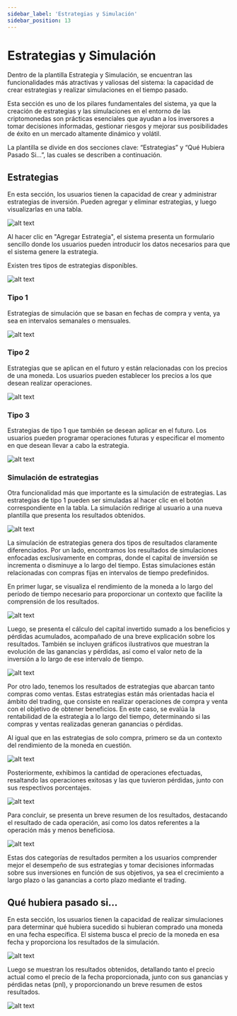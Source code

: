 ```yaml
---
sidebar_label: 'Estrategias y Simulación'
sidebar_position: 13
---
```


# Estrategias y Simulación

Dentro de la plantilla Estrategia y Simulación, se encuentran las funcionalidades más atractivas y valiosas del sistema: la capacidad de crear estrategias y realizar simulaciones en el tiempo pasado.

Esta sección es uno de los pilares fundamentales del sistema, ya que la creación de estrategias y las simulaciones en el entorno de las criptomonedas son prácticas esenciales que ayudan a los inversores a tomar decisiones informadas, gestionar riesgos y mejorar sus posibilidades de éxito en un mercado altamente dinámico y volátil.

La plantilla se divide en dos secciones clave: “Estrategias” y “Qué Hubiera Pasado Si…”, las cuales se describen a continuación.

## Estrategias

En esta sección, los usuarios tienen la capacidad de crear y administrar estrategias de inversión. Pueden agregar y eliminar estrategias, y luego visualizarlas en una tabla. 

![alt text](image.png)

Al hacer clic en "Agregar Estrategia", el sistema presenta un formulario sencillo donde los usuarios pueden introducir los datos necesarios para que el sistema genere la estrategia.

Existen tres tipos de estrategias disponibles.

![alt text](image-1.png)

### Tipo 1

Estrategias de simulación que se basan en fechas de compra y venta, ya sea en intervalos semanales o mensuales.

![alt text](image-2.png)

### Tipo 2

Estrategias que se aplican en el futuro y están relacionadas con los precios de una moneda. Los usuarios pueden establecer los precios a los que desean realizar operaciones.

![alt text](image-3.png)

### Tipo 3

Estrategias de tipo 1 que también se desean aplicar en el futuro. Los usuarios pueden programar operaciones futuras y especificar el momento en que desean llevar a cabo la estrategia.

![alt text](image-4.png)

### Simulación de estrategias

Otra funcionalidad más que importante es la simulación de estrategias. Las estrategias de tipo 1 pueden ser simuladas al hacer clic en el botón correspondiente en la tabla. La simulación redirige al usuario a una nueva plantilla que presenta los resultados obtenidos.

![alt text](image-5.png)

La simulación de estrategias genera dos tipos de resultados claramente diferenciados. Por un lado, encontramos los resultados de simulaciones enfocadas exclusivamente en compras, donde el capital de inversión se incrementa o disminuye a lo largo del tiempo. Estas simulaciones están relacionadas con compras fijas en intervalos de tiempo predefinidos.

En primer lugar, se visualiza el rendimiento de la moneda a lo largo del período de tiempo necesario para proporcionar un contexto que facilite la comprensión de los resultados.

![alt text](image-6.png)

Luego, se presenta el cálculo del capital invertido sumado a los beneficios y pérdidas acumulados, acompañado de una breve explicación sobre los resultados. También se incluyen gráficos ilustrativos que muestran la evolución de las ganancias y pérdidas, así como el valor neto de la inversión a lo largo de ese intervalo de tiempo.

![alt text](image-7.png)

Por otro lado, tenemos los resultados de estrategias que abarcan tanto compras como ventas. Estas estrategias están más orientadas hacia el ámbito del trading, que consiste en realizar operaciones de compra y venta con el objetivo de obtener beneficios. En este caso, se evalúa la rentabilidad de la estrategia a lo largo del tiempo, determinando si las compras y ventas realizadas generan ganancias o pérdidas.

Al igual que en las estrategias de solo compra, primero se da un contexto del rendimiento de la moneda en cuestión.

![alt text](image-8.png)

Posteriormente, exhibimos la cantidad de operaciones efectuadas, resaltando las operaciones exitosas y las que tuvieron pérdidas, junto con sus respectivos porcentajes.

![alt text](image-9.png)

Para concluir, se presenta un breve resumen de los resultados, destacando el resultado de cada operación, así como los datos referentes a la operación más y menos beneficiosa.

![alt text](image-10.png)

Estas dos categorías de resultados permiten a los usuarios comprender mejor el desempeño de sus estrategias y tomar decisiones informadas sobre sus inversiones en función de sus objetivos, ya sea el crecimiento a largo plazo o las ganancias a corto plazo mediante el trading.

## Qué hubiera pasado si… 

En esta sección, los usuarios tienen la capacidad de realizar simulaciones para determinar qué hubiera sucedido si hubieran comprado una moneda en una fecha específica. El sistema busca el precio de la moneda en esa fecha y proporciona los resultados de la simulación.

![alt text](image-11.png)

Luego se muestran los resultados obtenidos, detallando tanto el precio actual como el precio de la fecha proporcionada, junto con sus ganancias y pérdidas netas (pnl), y proporcionando un breve resumen de estos resultados.

![alt text](image-12.png)

